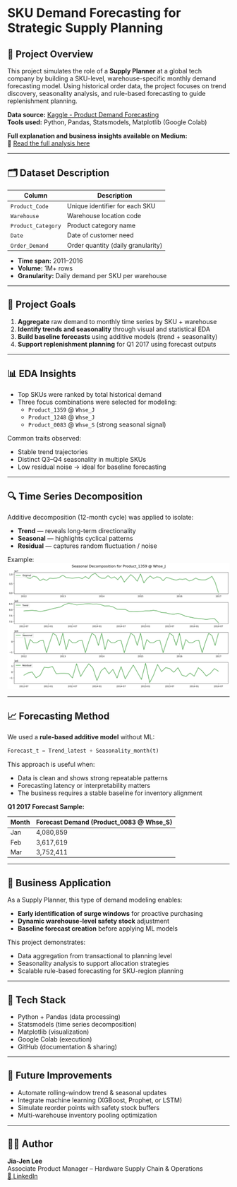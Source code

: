 
# SKU Demand Forecasting for Strategic Supply Planning

## 🎯 Project Overview

This project simulates the role of a **Supply Planner** at a global tech company by building a SKU-level, warehouse-specific monthly demand forecasting model. Using historical order data, the project focuses on trend discovery, seasonality analysis, and rule-based forecasting to guide replenishment planning.

**Data source:** [Kaggle - Product Demand Forecasting](https://www.kaggle.com/datasets/felixzhao/productdemandforecasting)  
**Tools used:** Python, Pandas, Statsmodels, Matplotlib (Google Colab)

**Full explanation and business insights available on Medium:**  
🔗 [Read the full analysis here](https://medium.com/@jiajenlee/sku-level-demand-forecasting-for-strategic-supply-planning-83f7eeb5f847)

---

## 🗂️ Dataset Description

| Column             | Description                                  |
|--------------------|----------------------------------------------|
| `Product_Code`     | Unique identifier for each SKU               |
| `Warehouse`        | Warehouse location code                      |
| `Product_Category` | Product category name                        |
| `Date`             | Date of customer need                        |
| `Order_Demand`     | Order quantity (daily granularity)           |

- **Time span:** 2011–2016  
- **Volume:** 1M+ rows  
- **Granularity:** Daily demand per SKU per warehouse  

---

## 📌 Project Goals

1. **Aggregate** raw demand to monthly time series by SKU + warehouse
2. **Identify trends and seasonality** through visual and statistical EDA
3. **Build baseline forecasts** using additive models (trend + seasonality)
4. **Support replenishment planning** for Q1 2017 using forecast outputs

---

## 📊 EDA Insights

- Top SKUs were ranked by total historical demand  
- Three focus combinations were selected for modeling:
  - `Product_1359` @ `Whse_J`
  - `Product_1248` @ `Whse_J`
  - `Product_0083` @ `Whse_S` (strong seasonal signal)

Common traits observed:
- Stable trend trajectories
- Distinct Q3–Q4 seasonality in multiple SKUs
- Low residual noise → ideal for baseline forecasting

---

## 🔍 Time Series Decomposition

Additive decomposition (12-month cycle) was applied to isolate:
- **Trend** — reveals long-term directionality
- **Seasonal** — highlights cyclical patterns
- **Residual** — captures random fluctuation / noise

Example:  
![Trend Chart](./Product_1359.png)

---

## 📈 Forecasting Method

We used a **rule-based additive model** without ML:

```python
Forecast_t = Trend_latest + Seasonality_month(t)
```

This approach is useful when:
- Data is clean and shows strong repeatable patterns
- Forecasting latency or interpretability matters
- The business requires a stable baseline for inventory alignment

**Q1 2017 Forecast Sample:**

| Month   | Forecast Demand (Product_0083 @ Whse_S) |
|---------|-----------------------------------------|
| Jan     | 4,080,859                               |
| Feb     | 3,617,619                               |
| Mar     | 3,752,411                               |

---

## 🧠 Business Application

As a Supply Planner, this type of demand modeling enables:
- **Early identification of surge windows** for proactive purchasing
- **Dynamic warehouse-level safety stock** adjustment
- **Baseline forecast creation** before applying ML models

This project demonstrates:
- Data aggregation from transactional to planning level
- Seasonality analysis to support allocation strategies
- Scalable rule-based forecasting for SKU-region planning

---

## 🧰 Tech Stack

- Python + Pandas (data processing)
- Statsmodels (time series decomposition)
- Matplotlib (visualization)
- Google Colab (execution)
- GitHub (documentation & sharing)

---

## 🔁 Future Improvements

- Automate rolling-window trend & seasonal updates
- Integrate machine learning (XGBoost, Prophet, or LSTM)
- Simulate reorder points with safety stock buffers
- Multi-warehouse inventory pooling optimization

---

## 🙋‍♀️ Author

**Jia-Jen Lee**  
Associate Product Manager – Hardware Supply Chain & Operations  
[🔗 LinkedIn](https://www.linkedin.com/in/jia-jen-lee/)
